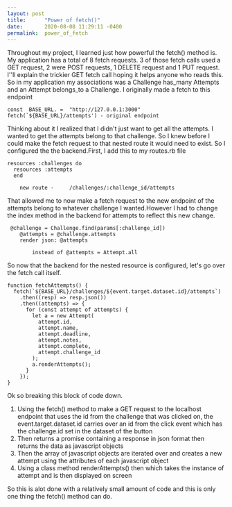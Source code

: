 ```yaml
---
layout: post
title:      "Power of fetch()"
date:       2020-08-08 11:29:11 -0400
permalink:  power_of_fetch
---
```



Throughout my project, I learned just how powerful the fetch() method is. My application has a total of 8 fetch requests. 3 of those fetch calls used a GET request, 2 were POST requests, 1 DELETE request and 1 PUT request. I''ll explain  the trickier GET fetch call hoping it helps anyone who reads this. So in my application my associations was a Challenge has_many Attempts and an Attempt belongs_to a Challenge. I originally made a fetch to this endpoint

```
const  BASE_URL. =  "http://127.0.0.1:3000"
fetch(`${BASE_URL}/attempts') - original endpoint
```

Thinking about it I realized that I didn't just want to get all the attempts. I wanted to get the attempts belong to that challenge. So I knew before I could make the fetch request to that nested route it would need to exist. So I configured the the backend.First, I add this to my routes.rb file 

```
resources :challenges do
  resources :attempts
  end
	
	new route - 	/challenges/:challenge_id/attempts
```

That allowed me to now make a fetch request to the new endpoint of the attempts belong to whatever challenge I wanted.However I had to change the index method in the backend for attempts to reflect this new change.

```
 @challenge = Challenge.find(params[:challenge_id])
    @attempts = @challenge.attempts
    render json: @attempts
		
		instead of @attempts = Attempt.all
```

So now that the backend for the nested resource is configured, let's go over the fetch call itself. 

```
function fetchAttempts() {
  fetch(`${BASE_URL}/challenges/${event.target.dataset.id}/attempts`)
    .then((resp) => resp.json())
    .then((attempts) => {
      for (const attempt of attempts) {
        let a = new Attempt(
          attempt.id,
          attempt.name,
          attempt.deadline,
          attempt.notes,
          attempt.complete,
          attempt.challenge_id
        );
        a.renderAttempts();
      }
    });
}
```

Ok so breaking this block of code down.
1. Using the fetch() method to make a GET request to the localhost endpoint that uses the id from the challenge that was clicked on, the event.target.dataset.id carries over an id from the click event which has the challenge.id set in the dataset of the button
2. Then returns a promise containing a response in json format then  returns the data as  javascript objects
3. Then the array of javascript objects are iterated over and creates a new attempt using the attributes of each javascript object
4. Using a class method renderAttempts() then which takes the instance of attempt and is then displayed on screen

So this is alot done with a relatively small amount of code and this is only one thing the fetch() method can do. 

